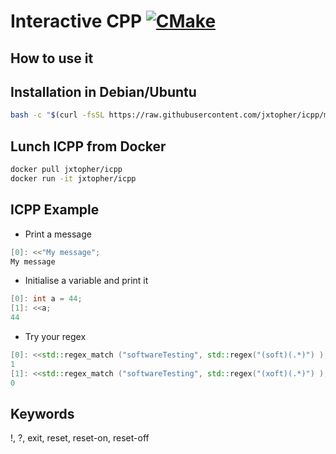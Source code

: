 # Interactive CPP [![CMake](https://github.com/Jxtopher/icpp/actions/workflows/build.yml/badge.svg)](https://github.com/Jxtopher/icpp/actions/workflows/build.yml)


## How to use it

## Installation in Debian/Ubuntu

```bash
bash -c "$(curl -fsSL https://raw.githubusercontent.com/jxtopher/icpp/main/install.sh)"
```

## Lunch ICPP from Docker

```bash
docker pull jxtopher/icpp
docker run -it jxtopher/icpp
```

## ICPP Example

- Print a message

```cpp
[0]: <<"My message";
My message
```

- Initialise a variable and print it

```cpp
[0]: int a = 44;
[1]: <<a;
44
```

- Try your regex

```cpp
[0]: <<std::regex_match ("softwareTesting", std::regex("(soft)(.*)") );
1
[1]: <<std::regex_match ("softwareTesting", std::regex("(xoft)(.*)") );
0
```

## Keywords

!, ?, exit, reset, reset-on, reset-off

